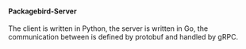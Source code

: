 #### Packagebird-Server
The client is written in Python, the server is written in Go, the communication between is defined by protobuf and handled by gRPC.